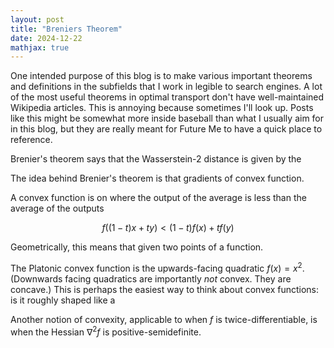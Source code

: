 ```yaml
---
layout: post
title: "Breniers Theorem"
date: 2024-12-22
mathjax: true
---
```


One intended purpose of this blog is to make various important theorems and definitions in the subfields that I work in legible to search engines. A lot of the most useful theorems in optimal transport don't have well-maintained Wikipedia articles. This is annoying because sometimes I'll look up. Posts like this might be somewhat more inside baseball than what I usually aim for in this blog, but they are really meant for Future Me to have a quick place to reference.

Brenier's theorem says that the Wasserstein-2 distance is given by the 

The idea behind Brenier's theorem is that gradients of convex function.

A convex function is on where the output of the average is less than the average of the outputs

$$f((1-t)x + ty) < (1-t)f(x) + tf(y)$$

Geometrically, this means that given two points of a function.

The Platonic convex function is the upwards-facing quadratic $f(x) = x^2$. (Downwards facing quadratics are importantly *not* convex. They are concave.) This is perhaps the easiest way to think about convex functions: is it roughly shaped like a 

Another notion of convexity, applicable to when $f$ is twice-differentiable, is when the Hessian $\nabla^2f$ is positive-semidefinite.